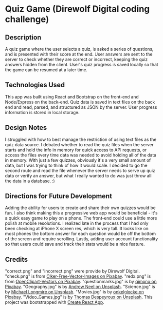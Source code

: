 # Quiz Game (Direwolf Digital coding challenge)

## Description

A quiz game where the user selects a quiz, is asked a series of questions, and is presented with their score at the end. User answers are sent to the server to check whether they are correct or incorrect, keeping the quiz answers hidden from the client. User's quiz progress is saved locally so that the game can be resumed at a later time.

## Technologies Used

This app was built using React and Bootstrap on the front-end and Node/Express on the back-end. Quiz data is saved in text files on the back end and read, parsed, and structured as JSON by the server. User progress information is stored in local storage.

## Design Notes

I struggled with how to best manage the restriction of using text files as the quiz data source. I debated whether to read the quiz files when the server starts and hold the info in memory for quick access to API requests, or access the files every time data was needed to avoid holding all of the data in memory. With just a few quizzes, obviously it's a very small amount of data, but I was trying to think of how it would scale. I decided to go the second route and read the file whenever the server needs to serve up quiz data or verify an answer, but what I really wanted to do was just throw all the data in a database. :)

## Directions for Future Development

Adding the ability for users to create and share their own quizzes would be fun. I also think making this a progressive web app would be beneficial - it's a quick easy game to play on a phone. The front-end could use a little more polish at mobile resolutions. I realized late in the process that I had only been checking at iPhone X screen res, which is very tall. It looks like on most phones the bottom answer for each question would be off the bottom of the screen and require scrolling. Lastly, adding user account functionality so that users could save and track their stats would be a nice feature.

## Credits

"correct.png" and "incorrect.png" were provide by Direwolf Digital.
"check.png" is from [Clker-Free-Vector-Images on Pixabay](https://pixabay.com/users/clker-free-vector-images-3736/).
"redx.png" is from [OpenClipart-Vectors on Pixabay](https://pixabay.com/users/openclipart-vectors-30363/).
"questionmarks.jpg" is by [qimono on Pixabay](https://pixabay.com/users/qimono-1962238/).
"Geography.jpg" is by [Andrew Neel on Unsplash](https://unsplash.com/@andrewtneel).
"Science.jpg" is by [Michael Longmire on Unsplash](https://unsplash.com/@f7photo).
"Movies.jpg" is by [onkelglocke on Pixabay](https://pixabay.com/users/onkelglocke-12931647/).
"Video_Games.jpg" is by [Thomas Despeyroux on Unsplash](https://unsplash.com/@thomasdes).
This project was bootstrapped with [Create React App](https://github.com/facebook/create-react-app).
